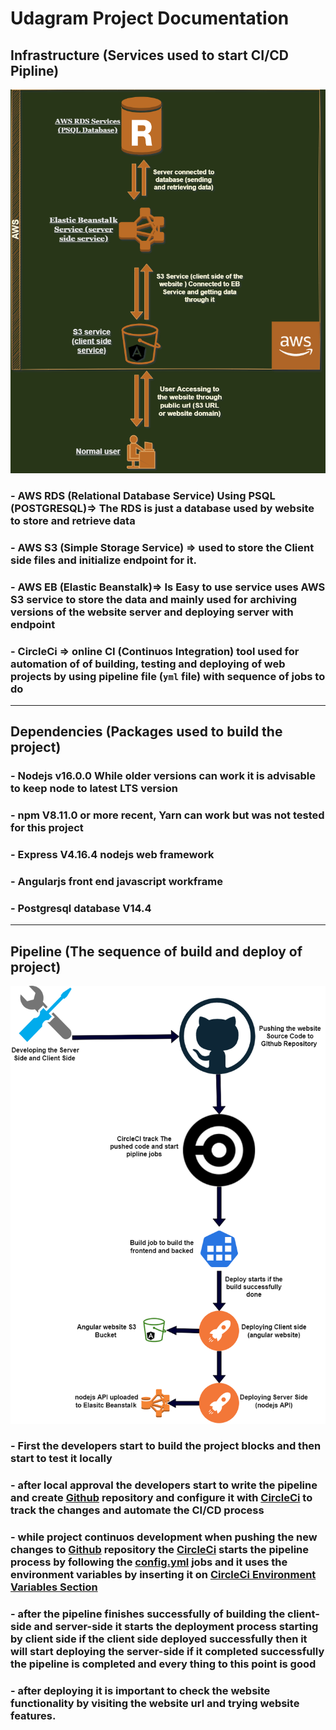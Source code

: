 # Udagram Project Documentation 

## Infrastructure (Services used to start CI/CD Pipline)
![website](website-diagram.png)
###    - AWS RDS (Relational Database Service) Using PSQL (POSTGRESQL)=> The RDS is just a database used by website to store and retrieve data
###    - AWS S3 (Simple Storage Service) => used to store the Client side files and initialize endpoint for it.
###    - AWS EB (Elastic Beanstalk)=> Is Easy to use service uses AWS S3 service to store the data and mainly used for archiving versions of the website server and deploying server with endpoint 
###    - CircleCi => online CI (Continuos Integration) tool used for automation of of building, testing and deploying of web projects by using pipeline file (`yml` file) with sequence of jobs to do 

______________________________________________________________

## Dependencies (Packages used to build the project)
###    - Nodejs v16.0.0 While older versions can work it is advisable to keep node to latest LTS version
###    - npm V8.11.0 or more recent, Yarn can work but was not tested for this project
###    - Express V4.16.4 nodejs web framework
###    - Angularjs front end javascript workframe 
###    - Postgresql database V14.4 


______________________________________________________________

## Pipeline (The sequence of build and deploy of project)
![Pipline](pipline-diagram.png)
###    - First the developers start to build the project blocks and then start to test it locally
###    - after local approval the developers start to write the pipeline and create [Github](https://github.com/) repository and configure it with [CircleCi](https://app.circleci.com/) to track the changes and automate the CI/CD process
###    - while project continuos development when pushing the new changes to [Github](https://github.com/) repository the [CircleCi](https://app.circleci.com/) starts the pipeline process by following the [config.yml](../.circleci/config.yml) jobs and it uses the environment variables by inserting it on [CircleCi Environment Variables Section](../Screenshots/env-var.png)
###    - after the pipeline finishes successfully of building the client-side and server-side it starts the deployment process starting by client side if the client side deployed successfully then it will start deploying the server-side if it completed successfully the pipeline is completed and every thing to this point is good 
###    - after deploying it is important to check the website functionality by visiting the website url and trying website features.
